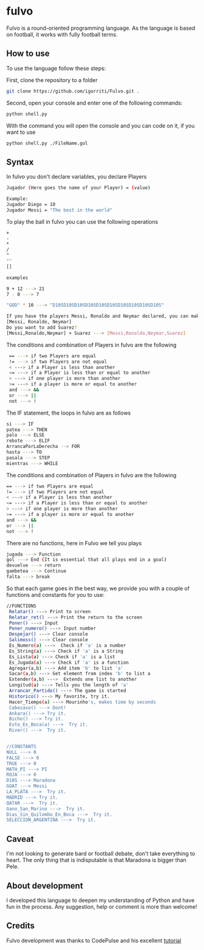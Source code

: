 # fulvo

Fulvo is a round-oriented programming language. As the language is based on football, it works with fully football terms.

## How to use

To use the language follow these steps:

First, clone the repository to a folder
  ```bash
  git clone https://github.com/igorriti/Fulvo.git .
  ```
Second, open your console and enter one of the following commands:
  ```bash
  python shell.py
  ```
With the command you will open the console and you can code on it, if you want to use
  ```bash
  python shell.py ./FileName.gol
  ```
 
 ## Syntax
 
 In fulvo you don't declare variables, you declare Players
 
  ```bash
 Jugador (Here goes the name of your Player) = (value)

 Example:
 Jugador Diego = 10
 Jugador Messi = "The best in the world"
  ```
 
To play the ball in fulvo you can use the following operations
 
  ```bash
 +
 -
 *
 /
 ^
 ""
 []

 examples

 9 + 12 ---> 21
 7 - 0 ---> 7

 "GOD" * 10 ---> "D10SD10SD10SD10SD10SD10SD10SD10SD10SD10S"

 If you have the players Messi, Ronaldo and Neymar declared, you can make a list of them like this
 [Messi, Ronaldo, Neymar]
 Do you want to add Suarez?
 [Messi,Ronaldo,Neymar] + Suarez ---> [Messi,Ronaldo,Neymar,Suarez]
   ```
 
The conditions and combination of Players in fulvo are the following
```bash
 == ---> if two Players are equal
 != ---> if two Players are not equal
 < ---> if a Player is less than another
 <= ---> if a Player is less than or equal to another
 > ---> if one player is more than another
 >= ---> if a player is more or equal to another
 and ---> &&
 or ---> ||
 not ---> !
 ```
 
 The IF statement, the loops in fulvo are as follows
  ```bash
 si ---> IF
 patea ---> THEN
 palo ---> ELSE
 rebote ---> ELIF
 ArrancaPorLaDerecha --> FOR
 hasta ---> TO
 pasala ---> STEP
 mientras ---> WHILE
   ```
 
The conditions and combination of Players in fulvo are the following
   ```bash
 == ---> if two Players are equal
 != ---> if two Players are not equal
 < ---> if a Player is less than another
 <= ---> if a Player is less than or equal to another
 > ---> if one player is more than another
 >= ---> if a player is more or equal to another
 and ---> &&
 or ---> ||
 not ---> !
   ```
 There are no functions, here in Fulvo we tell you plays
```bash
jugada ---> Function
gol ---> End (It is essential that all plays end in a goal)
devuelve ---> return
gambetea ---> Continue
falta ---> break
```
 
 So that each game goes in the best way, we provide you with a couple of functions and constants for you to use:
  ```bash
//FUNCTIONS
   Relatar() ---> Print to screen
   Relatar_ret() ---> Print the return to the screen
   Poner() ---> Input
   Poner_numero() ---> Input number
   Despejar() ---> Clear console
   Salimoss() ---> Clear console
   Es_Numero(a) --->  Check if 'a' is a number
   Es_String(a) ---> Check if 'a' is a String
   Es_Lista(a) ---> Check if 'a' is a list
   Es_Jugada(a) ---> Check if 'a' is a function
   Agregar(a,b) ---> Add item 'b' to list 'a'
   Sacar(a,b) ---> Get element from index 'b' to list a
   Extender(a,b) --->  Extends one list to another
   Longitud(a) ---> Tells you the length of 'a'
   Arrancar_Partido() ---> The game is started
   Historico() ---> My favorite, try it.
   Hacer_Tiempo(a) ---> Mourinho's, makes time by seconds
   Cabezaso() ---> Dont!
   Ankara() ---> Try it.
   Bicho() ---> Try it.
   Esto_Es_Boca(a) --->  Try it.
   River() --->  Try it.


//CONSTANTS
  NULL ---> 0
  FALSE ---> 0
  TRUE ---> 0
  MATH_PI ---> PI
  ROJA ---> 0
  D10S ---> Maradona
  GOAT ---> Messi
  LA_PLATA --->  Try it.
  MADRID ---> Try it.
  QATAR --->  Try it.
  Gano_San_Marino --->  Try it.
  Dias_Sin_Quilombo_En_Boca --->  Try it.
  SELECCION_ARGENTINA --->  Try it.
  ```
## Caveat

I'm not looking to generate bard or football debate, don't take everything to heart. The only thing that is indisputable is that Maradona is bigger than Pele.

## About development
I developed this language to deepen my understanding of Python and have fun in the process. Any suggestion, help or comment is more than welcome!

## Credits
Fulvo development was thanks to CodePulse and his excellent [tutorial](https://www.youtube.com/watch?v=Eythq9848Fg&list=PLZQftyCk7_SdoVexSmwy_tBgs7P0b97yD)
